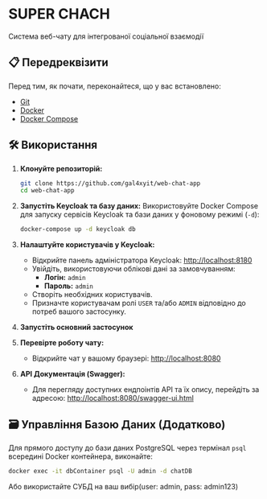 # SUPER CHACH

Система веб-чату для інтегрованої соціальної взаємодії

## 📋 Передреквізити

Перед тим, як почати, переконайтеся, що у вас встановлено:

*   [Git](https://git-scm.com/)
*   [Docker](https://www.docker.com/get-started)
*   [Docker Compose](https://docs.docker.com/compose/install/)

## 🛠️ Використання

1.  **Клонуйте репозиторій:**
    ```bash
    git clone https://github.com/gal4xyit/web-chat-app
    cd web-chat-app
    ```

2.  **Запустіть Keycloak та базу даних:**
    Використовуйте Docker Compose для запуску сервісів Keycloak та бази даних у фоновому режимі (`-d`):
    ```bash
    docker-compose up -d keycloak db
    ```

3.  **Налаштуйте користувачів у Keycloak:**
    *   Відкрийте панель адміністратора Keycloak: [http://localhost:8180](http://localhost:8180)
    *   Увійдіть, використовуючи облікові дані за замовчуванням:
        *   **Логін:** `admin`
        *   **Пароль:** `admin`
    *   Створіть необхідних користувачів.
    *   Призначте користувачам ролі `USER` та/або `ADMIN` відповідно до потреб вашого застосунку.

4.  **Запустіть основний застосунок**

6.  **Перевірте роботу чату:**
    *   Відкрийте чат у вашому браузері: [http://localhost:8080](http://localhost:8080)

7.  **API Документація (Swagger):**
    *   Для перегляду доступних ендпоінтів API та їх опису, перейдіть за адресою:
        [http://localhost:8080/swagger-ui.html](http://localhost:8080/swagger-ui.html)

## 🗃️ Управління Базою Даних (Додатково)

Для прямого доступу до бази даних PostgreSQL через термінал `psql` всередині Docker контейнера, виконайте:

```bash
docker exec -it dbContainer psql -U admin -d chatDB
```

Або використайте СУБД на ваш вибір(user: admin, pass: admin123)
